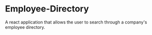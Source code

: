 # Employee-Directory
A react application that allows the user to search through a company's employee directory.
